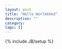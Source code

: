 ```yaml
---
layout: post
title: "Hello Worlkkkkd"
description: ""
category: 
tags: []
---
```

{% include JB/setup %}

